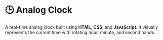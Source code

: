 # 🕒 Analog Clock

A real-time analog clock built using **HTML**, **CSS**, and **JavaScript**. It visually represents the current time with rotating hour, minute, and second hands.
